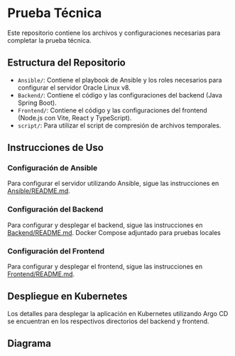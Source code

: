 # Prueba Técnica

Este repositorio contiene los archivos y configuraciones necesarias para completar la prueba técnica.

## Estructura del Repositorio

- `Ansible/`: Contiene el playbook de Ansible y los roles necesarios para configurar el servidor Oracle Linux v8.
- `Backend/`: Contiene el código y las configuraciones del backend (Java Spring Boot).
- `Frontend/`: Contiene el código y las configuraciones del frontend (Node.js con Vite, React y TypeScript).
- `script/`: Para utilizar el script de compresión de archivos temporales.


## Instrucciones de Uso

### Configuración de Ansible

Para configurar el servidor utilizando Ansible, sigue las instrucciones en [Ansible/README.md](Ansible/README.md).

### Configuración del Backend

Para configurar y desplegar el backend, sigue las instrucciones en [Backend/README.md](Backend/README.md).
Docker Compose adjuntado para pruebas locales

### Configuración del Frontend

Para configurar y desplegar el frontend, sigue las instrucciones en [Frontend/README.md](Frontend/README.md).

## Despliegue en Kubernetes

Los detalles para desplegar la aplicación en Kubernetes utilizando Argo CD se encuentran en los respectivos directorios del backend y frontend.

## Diagrama 


